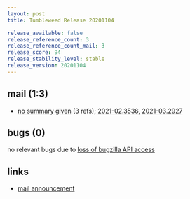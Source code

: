 ```yaml
---
layout: post
title: Tumbleweed Release 20201104

release_available: false
release_reference_count: 3
release_reference_count_mail: 3
release_score: 94
release_stability_level: stable
release_version: 20201104
---
```


## mail (1:3)

- [no summary given](https://github.com/boombatower/tumbleweed-review/issues/10) (3 refs); [2021-02.3536](https://github.com/boombatower/tumbleweed-review/issues/10), [2021-03.2927](https://github.com/boombatower/tumbleweed-review/issues/10)

## bugs (0)

<!--more-->

no relevant bugs due to [loss of bugzilla API access](https://bugzilla.opensuse.org/show_bug.cgi?id=1157722)



## links

- [mail announcement](https://github.com/boombatower/tumbleweed-review/issues/10)
